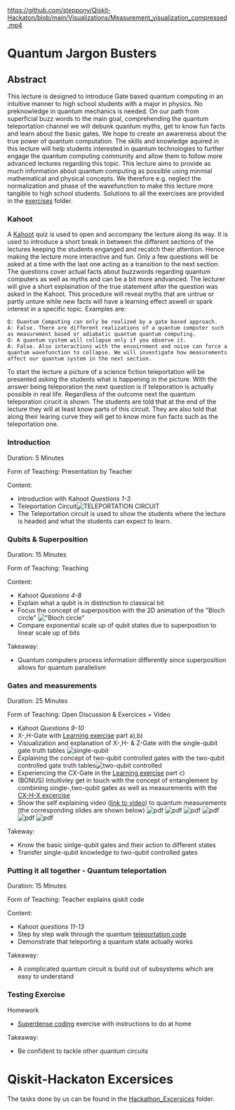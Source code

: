 https://github.com/steppony/Qiskit-Hackaton/blob/main/Visualizations/Measurement_visualization_compressed.mp4
# Quantum Jargon Busters

## Abstract

This lecture is designed to introduce Gate based quantum computing in an intuitive manner to high school students with a major in physics. No preknowledge in quantum mechanics is needed.
On our path from superficial buzz words to the main goal, comprehending the quantum teleportation channel we will debunk quantum myths, get to know fun facts and learn about the basic gates.
We hope to create an awareness about the true power of quantum computation.
The skills and knowledge aquired in this lecture will help students interested in quantum technologies to further engage the quantum computing community and allow them to follow more advanced lectures regarding this topic.
This lecture aims to provide as much information about quantum computing as possible using minmial mathematical and physical concepts. We therefore e.g. neglect the normalization and phase of the wavefunction to make this lecture more
tangible to high school students. Solutions to all the exercises are provided in the [exercises](https://github.com/steppony/Qiskit-Hackaton/tree/main/Exercises) folder.


### Kahoot
A [Kahoot](https://create.kahoot.it/details/3c621705-3a35-43ba-8eb9-cf678dfda3b7) quiz is used to open and accompany the lecture along its way. It is used to introduce a short break in between the different sections of the lectures keeping the students enganged and recatch their attention. 
Hence making the lecture more interactive and fun. Only a few questions will be asked at a time with the last one acting as a transition to the next section. The questions cover actual facts about buzzwords regarding quantum computers as well as myths and can be a bit more andvanced. The lecturer will give a short explaination of the true statement after the question was asked in the Kahoot.
This procedure will reveal myths that are untrue or partly unture while new facts will have a learning effect aswell or spark interest in a specific topic. 
Examples are: 
	
	Q: Quantum Computing can only be realized by a gate based approach. 
	A: False. There are different realizations of a quantum computer such as measurement based or adiabatic quantum quantum computing.
	Q: A quantum system will collapse only if you observe it.
	A: False. Also interactions with the envoirnment and noise can force a quantum wavefunction to collapse. We will investigate how measurements affect our quantum system in the next section. 


To start the lecture a picture of a science fiction teleportation will be presented asking the students what is happening in the picture. With the answer being teleporation the next question is if teleporation is actually possible in real life. 
Regardless of the outcome next the quantum teleporation cirucit is shown. The students are told that at the end of the lecture they will at least know parts of this circuit. They are also told that along their learing curve they will get to know more fun facts such as the teleportation one.


### Introduction

Duration: 5 Minutes

Form of Teaching: Presentation by Teacher

Content:

- Introduction with Kahoot *Questions 1-3*
- Teleportation Circuit![TELEPORTATION CIRCUIT](https://github.com/steppony/Qiskit-Hackaton/blob/main/Visualizations/teleportation_circuit.png)
- The Teleportation circuit is used to show the students where the lecture is headed and what the students can expect to learn.
### Qubits & Superposition 

Duration: 15 Minutes

Form of Teaching: Teaching 

Content:
- Kahoot *Questions 4-8* 
- Explain what a qubit is in distinction to classical bit
- Focus the concept of superposition with the 2D animation of the "Bloch circle" !["Bloch circle"](https://github.com/steppony/Qiskit-Hackaton/blob/main/Visualizations/qubit_animation.gif)
- Compare exponential scale up of qubit states due to superpostion to linear scale up of bits

Takeaway:

- Quantum computers process information differently since superposition allows for quantum parallelism 

### Gates and measurements 

Duration: 25 Minutes

Form of Teaching: Open Discussion & Exercices + Video

- Kahoot *Questions 9-10*
- X-,H-Gate with [Learning exercise](https://github.com/steppony/Qiskit-Hackaton/blob/main/Exercises/learning_exercises.ipynb) part a),b)
- Visiualization and explanation of X-,H- & Z-Gate with the single-qubit gate truth tables ![single-qubit](https://github.com/steppony/Qiskit-Hackaton/blob/main/Visualizations/single_qubit_gates.png) 
- Explaining the concept of two-qubit controlled gates with the two-qubit controlled gate truth tables![two-qubit controlled](https://github.com/steppony/Qiskit-Hackaton/blob/main/Visualizations/multiple_qubit_gates.png) 
- Experiencing the CX-Gate in the [Learning exercise](https://github.com/steppony/Qiskit-Hackaton/blob/main/Exercises/learning_exercises.ipynb) part c)
- (BONUS) Intuitivley get in touch with the concept of entanglement by combining single-,two-qubit gates as well as measurements with the [CX-H-X excercise](https://github.com/steppony/Qiskit-Hackaton/blob/main/Exercises/CX_H_X_excercise.ipynb)
- Show the self explaining video ([link to video](https://github.com/steppony/Qiskit-Hackaton/blob/main/Visualizations/Measurement_visualization_cut.mp4)) to quantum measurements (the corresponding slides are shown below) ![pdf](https://github.com/steppony/Qiskit-Hackaton/blob/main/Visualizations/measurement_visualization-1.png) ![pdf](https://github.com/steppony/Qiskit-Hackaton/blob/main/Visualizations/measurement_visualization-2.png) ![pdf](https://github.com/steppony/Qiskit-Hackaton/blob/main/Visualizations/measurement_visualization-3.png) ![pdf](https://github.com/steppony/Qiskit-Hackaton/blob/main/Visualizations/measurement_visualization-4.png) ![pdf](https://github.com/steppony/Qiskit-Hackaton/blob/main/Visualizations/measurement_visualization-5.png) ![pdf](https://github.com/steppony/Qiskit-Hackaton/blob/main/Visualizations/measurement_visualization-6.png) 

Takeway: 
- Know the basic sinlge-qubit gates and their action to different states
- Transfer single-qubit knowledge to two-qubit controlled gates


### Putting it all together - Quantum teleportation


Duration: 15 Minutes

Form of Teaching: Teacher explains qiskit code


Content: 
- Kahoot *questions 11-13*
- Step by step walk through the quantum [teleportation code](https://github.com/steppony/Qiskit-Hackaton/blob/main/Exercises/test_exercise.ipynb)
- Demonstrate that teleporting a quantum state actually works

Takeaway:

- A complicated quantum circuit is build out of subsystems which are easy to understand



### Testing Exercise

Homework
 - [Superdense coding](https://github.com/steppony/Qiskit-Hackaton/blob/main/Exercises/test_exercise.ipynb) exercise with instructions to do at home

Takeaway:
- Be confident to tackle other quantum circuits

# Qiskit-Hackaton Excersices
The tasks done by us can be found in the [Hackathon_Excersices](https://github.com/steppony/Qiskit-Hackaton/tree/main/hackathon_exercises) folder.



